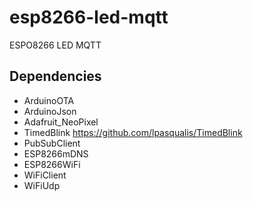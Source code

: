 # esp8266-led-mqtt
ESPO8266 LED MQTT

## Dependencies

- ArduinoOTA
- ArduinoJson
- Adafruit_NeoPixel
- TimedBlink https://github.com/lpasqualis/TimedBlink
- PubSubClient
- ESP8266mDNS
- ESP8266WiFi
- WiFiClient
- WiFiUdp
